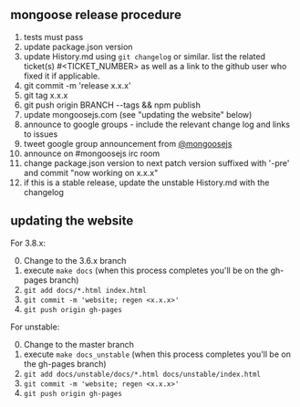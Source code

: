 ## mongoose release procedure

1.  tests must pass
2.  update package.json version
3.  update History.md using `git changelog` or similar. list the related ticket(s) #<TICKET_NUMBER> as well as a link to the github user who fixed it if applicable.
4.  git commit -m 'release x.x.x'
5.  git tag x.x.x
6.  git push origin BRANCH --tags && npm publish
7.  update mongoosejs.com (see "updating the website" below)
8.  announce to google groups - include the relevant change log and links to issues
9.  tweet google group announcement from [@mongoosejs](https://twitter.com/mongoosejs)
10. announce on #mongoosejs irc room
11. change package.json version to next patch version suffixed with '-pre' and commit "now working on x.x.x"
12. if this is a stable release, update the unstable History.md with the changelog

## updating the website

For 3.8.x:

0. Change to the 3.6.x branch
1. execute `make docs` (when this process completes you'll be on the gh-pages branch)
2. `git add docs/*.html index.html`
3. `git commit -m 'website; regen <x.x.x>'`
4. `git push origin gh-pages`

For unstable:

0. Change to the master branch
1. execute `make docs_unstable` (when this process completes you'll be on the gh-pages branch)
2. `git add docs/unstable/docs/*.html docs/unstable/index.html`
3. `git commit -m 'website; regen <x.x.x>'`
4. `git push origin gh-pages`
